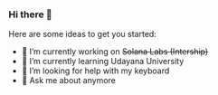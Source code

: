 ### Hi there 👋

<!--
**phanorama/phanorama** is a ✨ _special_ ✨ repository because its `README.md` (this file) appears on your GitHub profile.


- 📫 How to reach me: ...
- 😄 Pronouns: ...
- ⚡ Fun fact: ...
-->
Here are some ideas to get you started:

- 🔭 I’m currently working on ~~Solana Labs (Intership)~~
- 🌱 I’m currently learning Udayana University
- 🤔 I’m looking for help with my keyboard
- 💬 Ask me about anymore
